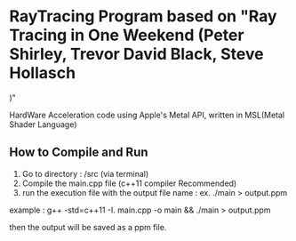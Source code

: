 # RayTracing Program based on "Ray Tracing in One Weekend (Peter Shirley, Trevor David Black, Steve Hollasch
)"

HardWare Acceleration code using Apple's Metal API, written in MSL(Metal Shader Language)


## How to Compile and Run

1. Go to directory : /src (via terminal)
2. Compile the main.cpp file (c++11 compiler Recommended)
3. run the execution file with the output file name : ex. ./main > output.ppm

example : g++ -std=c++11 -I. main.cpp -o main && ./main > output.ppm

then the output will be saved as a ppm file.
